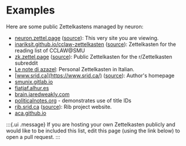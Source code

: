 # Examples

Here are some public Zettelkastens managed by neuron:

- [neuron.zettel.page](https://neuron.zettel.page/) ([source](https://github.com/srid/neuron/tree/master/guide)): This very site you are viewing.
- [inariksit.github.io/cclaw-zettelkasten](https://inariksit.github.io/cclaw-zettelkasten/) ([source](https://github.com/inariksit/cclaw-zettelkasten)): Zettelkasten for the reading list of CCLAW@SMU
- [zk.zettel.page](https://zk.zettel.page/) ([source](https://github.com/Kuratoro/zk.zettel.page)): Public Zettelkasten for the r/Zettelkasten subreddit
- [Le note di azazel](http://azazel.it/): Personal Zettelkasten in Italian.
- [www.srid.ca](https://www.srid.ca/) ([source](https://github.com/srid/srid.ca)): Author's homepage
- [smunix.gitlab.io](https://smunix.gitlab.io/)
- [fiatjaf.alhur.es](https://fiatjaf.alhur.es/)
- [brain.jaredweakly.com](https://brain.jaredweakly.com/)
- [politicalnotes.org](https://politicalnotes.org/) - demonstrates use of title IDs
- [rib.srid.ca](https://rib.srid.ca/) ([source](https://github.com/srid/rib/tree/master/guide)): Rib project website.
- [aca.github.io](https://aca.github.io/)

:::{.ui .message}
If you are hosting your own Zettelkasten publicly and would like to be included this list, edit this page (using the link below) to open a pull request.
:::
